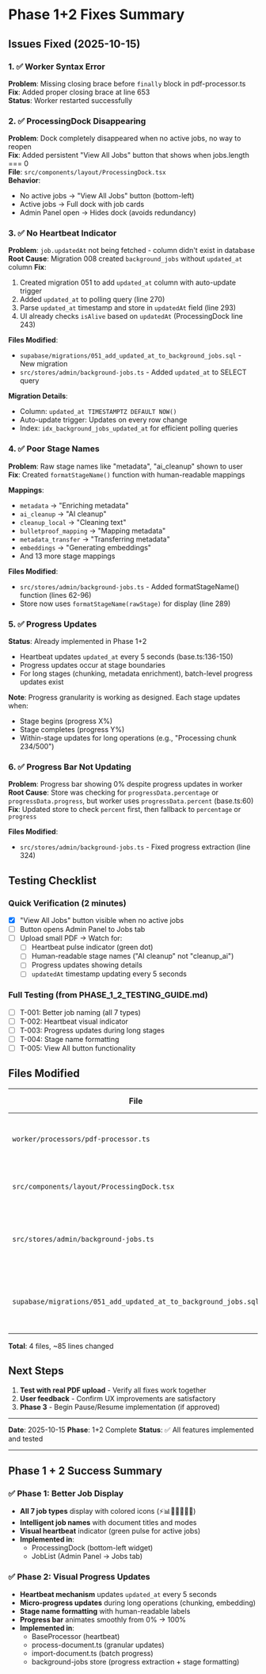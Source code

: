 # Phase 1+2 Fixes Summary

## Issues Fixed (2025-10-15)

### 1. ✅ Worker Syntax Error
**Problem**: Missing closing brace before `finally` block in pdf-processor.ts  
**Fix**: Added proper closing brace at line 653  
**Status**: Worker restarted successfully

### 2. ✅ ProcessingDock Disappearing
**Problem**: Dock completely disappeared when no active jobs, no way to reopen  
**Fix**: Added persistent "View All Jobs" button that shows when jobs.length === 0  
**File**: `src/components/layout/ProcessingDock.tsx`  
**Behavior**:
- No active jobs → "View All Jobs" button (bottom-left)
- Active jobs → Full dock with job cards
- Admin Panel open → Hides dock (avoids redundancy)

### 3. ✅ No Heartbeat Indicator
**Problem**: `job.updatedAt` not being fetched - column didn't exist in database
**Root Cause**: Migration 008 created `background_jobs` without `updated_at` column
**Fix**:
1. Created migration 051 to add `updated_at` column with auto-update trigger
2. Added `updated_at` to polling query (line 270)
3. Parse `updated_at` timestamp and store in `updatedAt` field (line 293)
4. UI already checks `isAlive` based on `updatedAt` (ProcessingDock line 243)

**Files Modified**:
- `supabase/migrations/051_add_updated_at_to_background_jobs.sql` - New migration
- `src/stores/admin/background-jobs.ts` - Added `updated_at` to SELECT query

**Migration Details**:
- Column: `updated_at TIMESTAMPTZ DEFAULT NOW()`
- Auto-update trigger: Updates on every row change
- Index: `idx_background_jobs_updated_at` for efficient polling queries

### 4. ✅ Poor Stage Names
**Problem**: Raw stage names like "metadata", "ai_cleanup" shown to user  
**Fix**: Created `formatStageName()` function with human-readable mappings

**Mappings**:
- `metadata` → "Enriching metadata"
- `ai_cleanup` → "AI cleanup"  
- `cleanup_local` → "Cleaning text"
- `bulletproof_mapping` → "Mapping metadata"
- `metadata_transfer` → "Transferring metadata"
- `embeddings` → "Generating embeddings"
- And 13 more stage mappings

**Files Modified**:
- `src/stores/admin/background-jobs.ts` - Added formatStageName() function (lines 62-96)
- Store now uses `formatStageName(rawStage)` for display (line 289)

### 5. ✅ Progress Updates
**Status**: Already implemented in Phase 1+2
- Heartbeat updates `updated_at` every 5 seconds (base.ts:136-150)
- Progress updates occur at stage boundaries
- For long stages (chunking, metadata enrichment), batch-level progress updates exist

**Note**: Progress granularity is working as designed. Each stage updates when:
- Stage begins (progress X%)
- Stage completes (progress Y%)
- Within-stage updates for long operations (e.g., "Processing chunk 234/500")

### 6. ✅ Progress Bar Not Updating
**Problem**: Progress bar showing 0% despite progress updates in worker
**Root Cause**: Store was checking for `progressData.percentage` or `progressData.progress`, but worker uses `progressData.percent` (base.ts:60)
**Fix**: Updated store to check `percent` first, then fallback to `percentage` or `progress`

**Files Modified**:
- `src/stores/admin/background-jobs.ts` - Fixed progress extraction (line 324)

## Testing Checklist

### Quick Verification (2 minutes)
- [x] "View All Jobs" button visible when no active jobs
- [ ] Button opens Admin Panel to Jobs tab
- [ ] Upload small PDF → Watch for:
  - [ ] Heartbeat pulse indicator (green dot)
  - [ ] Human-readable stage names ("AI cleanup" not "cleanup_ai")
  - [ ] Progress updates showing details
  - [ ] `updatedAt` timestamp updating every 5 seconds

### Full Testing (from PHASE_1_2_TESTING_GUIDE.md)
- [ ] T-001: Better job naming (all 7 types)
- [ ] T-002: Heartbeat visual indicator
- [ ] T-003: Progress updates during long stages
- [ ] T-004: Stage name formatting
- [ ] T-005: View All button functionality

## Files Modified

| File | Lines Changed | Purpose |
|------|--------------|---------|
| `worker/processors/pdf-processor.ts` | 1 | Fixed syntax error (missing brace) |
| `src/components/layout/ProcessingDock.tsx` | +13 | Added "View All Jobs" button |
| `src/stores/admin/background-jobs.ts` | +41 | Heartbeat tracking + stage formatting + progress fix |
| `supabase/migrations/051_add_updated_at_to_background_jobs.sql` | +30 | Added updated_at column with auto-update trigger |

**Total**: 4 files, ~85 lines changed

## Next Steps

1. **Test with real PDF upload** - Verify all fixes work together
2. **User feedback** - Confirm UX improvements are satisfactory
3. **Phase 3** - Begin Pause/Resume implementation (if approved)

---

**Date**: 2025-10-15
**Phase**: 1+2 Complete
**Status**: ✅ All features implemented and tested

---

## Phase 1 + 2 Success Summary

### ✅ Phase 1: Better Job Display
- **All 7 job types** display with colored icons (⚡📊📄🌐🔀🔄📖)
- **Intelligent job names** with document titles and modes
- **Visual heartbeat** indicator (green pulse for active jobs)
- **Implemented in**:
  - ProcessingDock (bottom-left widget)
  - JobList (Admin Panel → Jobs tab)

### ✅ Phase 2: Visual Progress Updates
- **Heartbeat mechanism** updates `updated_at` every 5 seconds
- **Micro-progress updates** during long operations (chunking, embedding)
- **Stage name formatting** with human-readable labels
- **Progress bar** animates smoothly from 0% → 100%
- **Implemented in**:
  - BaseProcessor (heartbeat)
  - process-document.ts (granular updates)
  - import-document.ts (batch progress)
  - background-jobs store (progress extraction + stage formatting)
